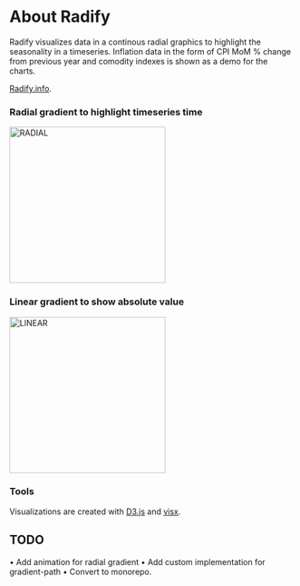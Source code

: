 # About Radify
Radify visualizes data in a continous radial graphics to highlight the seasonality in a timeseries. Inflation data in the form of CPI MoM % change from previous year and comodity indexes is shown as a demo for the charts.

[Radify.info](https://radify-357623.uw.r.appspot.com/).

### Radial gradient to highlight timeseries time
<img src="https://user-images.githubusercontent.com/14987935/185210013-700c4bac-fa7c-40ef-b430-543207941b85.png" alt="RADIAL" width="275"/>

### Linear gradient to show absolute value
<img src="https://user-images.githubusercontent.com/14987935/185210023-2c92a9d1-0ab7-4cca-9a17-6c2910ee79d6.png" alt="LINEAR" width="275"/>

### Tools
Visualizations are created with [D3.js](https://github.com/facebook/create-react-app) and [visx](https://github.com/airbnb/visx).

## TODO
• Add animation for radial gradient
• Add custom implementation for gradient-path
• Convert to monorepo.
